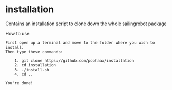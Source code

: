 installation
============

Contains an installation script to clone down the whole sailingrobot package

How to use:

	First open up a terminal and move to the folder where you wish to install.
	Then type these commands:
		
		1. git clone https://github.com/pophaax/installation
		2. cd installation	
		3. ./install.sh
		4. cd ..

	You're done!

